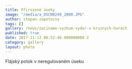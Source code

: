 ```yaml
---
title: Přirozené úseky
image: "/media/a_DSCN0249_2000.JPG"
author: stepan-zapotocny
tags: []
gallery: /news/zaciname-vyzkum-vyder-v-krusnych-horach
published: true
date: 2017-11-13 06:52:49.000000000 Z
category: gallery
layout: photo
---
```

Flájský potok v neregulovaném úseku
